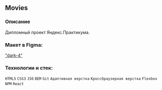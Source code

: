 ## Movies

### Описание
Дипломный проект Яндекс.Практикума. 

### Макет в Figma: 
["dark-4"](https://www.figma.com/file/6FMWkB94wE7KTkcCgUXtnC/Дипломный-проект?type=design&node-id=1-9662&mode=design)

### Технологии и стек:
`HTML5` `CSS3` `JS6` `BEM` `Git` `Адаптивная верстка` `Кроссбраузерная верстка` `Flexbox` `NPM` `React`